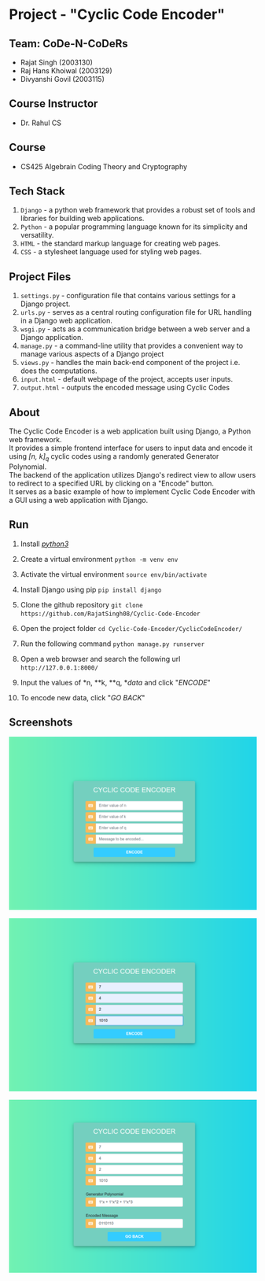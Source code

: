 # Project - "Cyclic Code Encoder"

## Team: CoDe-N-CoDeRs
- Rajat Singh (2003130) <br>
- Raj Hans Khoiwal (2003129) <br>
- Divyanshi Govil (2003115)

## Course Instructor 
- Dr. Rahul CS

## Course
- CS425 Algebrain Coding Theory and Cryptography

## Tech Stack
1. `Django` - a python web framework that provides a robust set of tools and libraries for building web applications.
2. `Python` - a popular programming language known for its simplicity and versatility.
3. `HTML` - the standard markup language for creating web pages.
4. `CSS` - a stylesheet language used for styling web pages.

## Project Files
1. `settings.py` - configuration file that contains various settings for a Django project.
2. `urls.py` - serves as a central routing configuration file for URL handling in a Django web application.
3. `wsgi.py` - acts as a communication bridge between a web server and a Django application.
4. `manage.py` - a command-line utility that provides a convenient way to manage various aspects of a Django project
5. `views.py` - handles the main back-end component of the project i.e. does the computations.
6. `input.html` - default webpage of the project, accepts user inputs.
7. `output.html` - outputs the encoded message using Cyclic Codes

## About
The Cyclic Code Encoder is a web application built using Django, a Python web framework. <br>
It provides a simple frontend interface for users to input data and encode it using *[n, k]<sub>q</sub>* cyclic codes using a randomly generated Generator Polynomial. <br>
The backend of the application utilizes Django's redirect view to allow users to redirect to a specified URL by clicking on a "Encode" button. <br>
It serves as a basic example of how to implement Cyclic Code Encoder with a GUI using a web application with Django.

## Run
1. Install [*python3*](https://www.python.org/downloads/)

2. Create a virtual environment 
`python -m venv env`

3. Activate the virtual environment
`source env/bin/activate`

4. Install Django using pip
`pip install django`

5. Clone the github repository
`git clone https://github.com/RajatSingh08/Cyclic-Code-Encoder`

6. Open the project folder
`cd Cyclic-Code-Encoder/CyclicCodeEncoder/`

7. Run the following command 
`python manage.py runserver`

8. Open a web browser and search the following url
`http://127.0.0.1:8000/`

9. Input the values of *n, **k, **q, **data* and click "*ENCODE*"

10. To encode new data, click "*GO BACK*" 

## Screenshots
![enter image description here](https://raw.githubusercontent.com/RajatSingh08/Cyclic-Code-Encoder/main/screenshots/input.png)

![](https://raw.githubusercontent.com/RajatSingh08/Cyclic-Code-Encoder/main/screenshots/encode.png)

![](https://raw.githubusercontent.com/RajatSingh08/Cyclic-Code-Encoder/main/screenshots/output.png)
